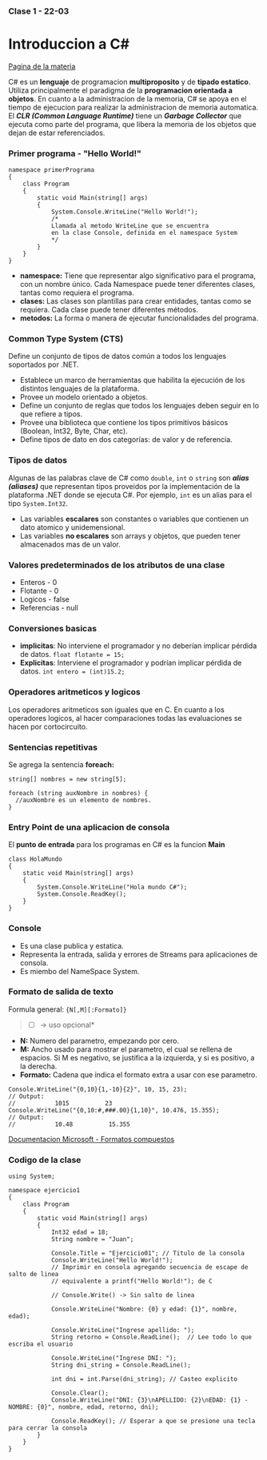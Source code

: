 ### Clase 1 - 22-03
# Introduccion a C#

[Pagina de la materia](https://codeutnfra.github.io/programacion_2_laboratorio_2_apuntes/)

C# es un **lenguaje** de programacion **multiproposito** y de **tipado estatico**. Utiliza principalmente el paradigma de la **programacion orientada a objetos**. 
En cuanto a la administracion de la memoria, C# se apoya en el tiempo de ejecucion para realizar la administracion de memoria automatica. El ***CLR (Common Language Runtime)*** tiene un ***Garbage Collector*** que ejecuta como parte del programa, que libera la memoria de los objetos que dejan de estar referenciados.

### Primer programa - "Hello World!"

```
namespace primerPrograma 
{
    class Program
    {
        static void Main(string[] args)
        {
            System.Console.WriteLine("Hello World!");
            /* 
            Llamada al metodo WriteLine que se encuentra
            en la clase Console, definida en el namespace System
            */
        }
    }
}
```

* **namespace:** Tiene que representar algo significativo para el programa, con un nombre único. Cada Namespace puede tener diferentes clases, tantas como requiera el programa.
* **clases:** Las clases son plantillas para crear entidades, tantas como se requiera. Cada clase puede tener diferentes métodos.
* **metodos:** La forma o manera de ejecutar funcionalidades del programa.

### Common Type System (CTS)

Define un conjunto de tipos de datos común a todos los lenguajes soportados por .NET. 
   * Establece un marco de herramientas que habilita la ejecución de los distintos lenguajes de la plataforma.
   * Provee un modelo orientado a objetos.
   * Define un conjunto de reglas que todos los lenguajes deben seguir en lo que refiere a tipos.
   * Provee una biblioteca que contiene los tipos primitivos básicos (Boolean, Int32, Byte, Char, etc).
   * Define tipos de dato en dos categorías: de valor y de referencia.

### Tipos de datos

Algunas de las palabras clave de C# como `double`, `int` o `string` son ***alias (aliases)*** que representan tipos proveidos por la implementación de la plataforma .NET donde se ejecuta C#. Por ejemplo, `int` es un alias para el tipo `System.Int32`.

* Las variables **escalares** son constantes o variables que contienen un dato atomico y unidemensional.
* Las variables **no escalares** son arrays y objetos, que pueden tener almacenados mas de un valor.

### Valores predeterminados de los atributos de una clase

* Enteros - 0
* Flotante - 0
* Logicos - false
* Referencias - null

### Conversiones basicas

* **implicitas**: No interviene el programador y no deberían implicar pérdida de datos.
`float flotante = 15;`
* **Explicitas**: Interviene el programador y podrían implicar pérdida de datos.
`int entero = (int)15.2;`

### Operadores aritmeticos y logicos
Los operadores aritmeticos son iguales que en C. En cuanto a los operadores logicos, al hacer comparaciones todas las evaluaciones se hacen por cortocircuito.

### Sentencias repetitivas
Se agrega la sentencia **foreach:**  
```
string[] nombres = new string[5];

foreach (string auxNombre in nombres) {
  //auxNombre es un elemento de nombres.
}
```

### Entry Point de una aplicacion de consola

El **punto de entrada** para los programas en C# es la funcion **Main**

```
class HolaMundo
{
    static void Main(string[] args) 
    {
        System.Console.WriteLine("Hola mundo C#");
        System.Console.ReadKey();
    }
}
```

### Console

* Es una clase publica y estatica.
* Representa la entrada, salida y errores de Streams para aplicaciones de consola.
* Es miembo del NameSpace System.

### Formato de salida de texto

Formula general: `{N[,M][:Formato]}`  
> *[ ] -> uso opcional*

* **N:** Numero del parametro, empezando por cero.
* **M:** Ancho usado para mostrar el parametro, el cual se rellena de espacios. Si M es negativo, se justifica a la izquierda, y si es positivo, a la derecha.
* **Formato:** Cadena que indica el formato extra a usar con ese parametro.  

```
Console.WriteLine("{0,10}{1,-10}{2}", 10, 15, 23);
// Output:
//           1015          23
Console.WriteLine("{0,10:#,###.00}{1,10}", 10.476, 15.355);
// Output:
//           10.48          15.355
```

[Documentacion Microsoft - Formatos compuestos](https://docs.microsoft.com/es-es/dotnet/standard/base-types/composite-formatting)

### Codigo de la clase
```
using System;

namespace ejercicio1
{
    class Program
    {
        static void Main(string[] args)
        {
            Int32 edad = 18;
            String nombre = "Juan";

            Console.Title = "Ejercicio01"; // Titulo de la consola
            Console.WriteLine("Hello World!");
            // Imprimir en consola agregando secuencia de escape de salto de linea
            // equivalente a printf("Hello World!"); de C

            // Console.Write() -> Sin salto de linea

            Console.WriteLine("Nombre: {0} y edad: {1}", nombre, edad);

            Console.WriteLine("Ingrese apellido: ");
            String retorno = Console.ReadLine();  // Lee todo lo que escriba el usuario

            Console.WriteLine("Ingrese DNI: ");
            String dni_string = Console.ReadLine();

            int dni = int.Parse(dni_string); // Casteo explicito

            Console.Clear();
            Console.WriteLine("DNI: {3}\nAPELLIDO: {2}\nEDAD: {1} - NOMBRE: {0}", nombre, edad, retorno, dni);

            Console.ReadKey(); // Esperar a que se presione una tecla para cerrar la consola
        }
    }
}
```
